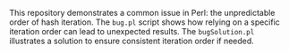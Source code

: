 This repository demonstrates a common issue in Perl: the unpredictable order of hash iteration.  The `bug.pl` script shows how relying on a specific iteration order can lead to unexpected results. The `bugSolution.pl` illustrates a solution to ensure consistent iteration order if needed.